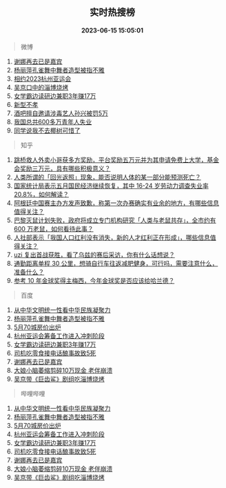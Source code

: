 <div align="center"><h2>实时热搜榜</h2><h4>2023-06-15 15:05:01</h4></div>

> 微博  

1. [谢娜再去已是嘉宾](https://s.weibo.com/weibo?q=%23%E8%B0%A2%E5%A8%9C%E5%86%8D%E5%8E%BB%E5%B7%B2%E6%98%AF%E5%98%89%E5%AE%BE%23&t=31&band_rank=1&Refer=top)<br />
2. [杨丽萍孔雀舞中舞者造型被指不雅](https://s.weibo.com/weibo?q=%23%E6%9D%A8%E4%B8%BD%E8%90%8D%E5%AD%94%E9%9B%80%E8%88%9E%E4%B8%AD%E8%88%9E%E8%80%85%E9%80%A0%E5%9E%8B%E8%A2%AB%E6%8C%87%E4%B8%8D%E9%9B%85%23&t=31&band_rank=2&Refer=top)<br />
3. [相约2023杭州亚运会](https://s.weibo.com/weibo?q=%23%E7%9B%B8%E7%BA%A62023%E6%9D%AD%E5%B7%9E%E4%BA%9A%E8%BF%90%E4%BC%9A%23&t=31&band_rank=3&Refer=top)<br />
4. [吴京口中的淄博烧烤](https://s.weibo.com/weibo?q=%23%E5%90%B4%E4%BA%AC%E5%8F%A3%E4%B8%AD%E7%9A%84%E6%B7%84%E5%8D%9A%E7%83%A7%E7%83%A4%23&t=31&band_rank=4&Refer=top)<br />
5. [女学霸边读研边兼职3年赚17万](https://s.weibo.com/weibo?q=%23%E5%A5%B3%E5%AD%A6%E9%9C%B8%E8%BE%B9%E8%AF%BB%E7%A0%94%E8%BE%B9%E5%85%BC%E8%81%8C3%E5%B9%B4%E8%B5%9A17%E4%B8%87%23&t=31&band_rank=5&Refer=top)<br />
6. [新型不孝](https://s.weibo.com/weibo?q=%E6%96%B0%E5%9E%8B%E4%B8%8D%E5%AD%9D&t=31&band_rank=6&Refer=top)<br />
7. [酒吧擅自邀请涉毒艺人孙兴被罚5万](https://s.weibo.com/weibo?q=%23%E9%85%92%E5%90%A7%E6%93%85%E8%87%AA%E9%82%80%E8%AF%B7%E6%B6%89%E6%AF%92%E8%89%BA%E4%BA%BA%E5%AD%99%E5%85%B4%E8%A2%AB%E7%BD%9A5%E4%B8%87%23&t=31&band_rank=7&Refer=top)<br />
8. [我国总共600多万青年人失业](https://s.weibo.com/weibo?q=%23%E6%88%91%E5%9B%BD%E6%80%BB%E5%85%B1600%E5%A4%9A%E4%B8%87%E9%9D%92%E5%B9%B4%E4%BA%BA%E5%A4%B1%E4%B8%9A%23&t=31&band_rank=8&Refer=top)<br />
9. [同学说我不去椰树可惜了](https://s.weibo.com/weibo?q=%E5%90%8C%E5%AD%A6%E8%AF%B4%E6%88%91%E4%B8%8D%E5%8E%BB%E6%A4%B0%E6%A0%91%E5%8F%AF%E6%83%9C%E4%BA%86&t=31&band_rank=9&Refer=top)<br />

> 知乎  

1. [跳桥救人外卖小哥获多方奖励，平台奖励五万元并为其申请免费上大学，基金会奖励三万元，具有哪些积极意义？](https://www.zhihu.com/question/606578224)<br />
2. [人类所谓的「回光返照」现象，能否说明人体的某一部分能预测死亡？](https://www.zhihu.com/question/604924796)<br />
3. [国家统计局表示五月国民经济继续恢复，其中 16-24 岁劳动力调查失业率 20.8%，如何解读？](https://www.zhihu.com/question/606724950)<br />
4. [阿根廷中国赛主办方发声致歉，称第一次办赛确实有业余的地方，有哪些信息值得关注？](https://www.zhihu.com/question/606707001)<br />
5. [巴黎灭鼠计划失败，政府将成立专门机构研究「人类与老鼠共存」，全市约有 600 万老鼠，如何看待此事？](https://www.zhihu.com/question/606715659)<br />
6. [人社部表示「我国人口红利没有消失，新的人才红利正在形成」，哪些信息值得关注？](https://www.zhihu.com/question/606658603)<br />
7. [uzi 复出首战获胜，看了乌兹的赛后采访，你有什么话想说？](https://www.zhihu.com/question/606679079)<br />
8. [通勤距离单程 30 公里，想骑自行车往返减肥健身，可行吗，需要注意什么，准备什么？](https://www.zhihu.com/question/606231661)<br />
9. [参考 10 年金球奖得主梅西，今年金球奖是否应该给哈兰德？](https://www.zhihu.com/question/606580752)<br />

> 百度  

1. [从中华文明统一性看中华民族凝聚力](https://www.baidu.com/s?wd=%E4%BB%8E%E4%B8%AD%E5%8D%8E%E6%96%87%E6%98%8E%E7%BB%9F%E4%B8%80%E6%80%A7%E7%9C%8B%E4%B8%AD%E5%8D%8E%E6%B0%91%E6%97%8F%E5%87%9D%E8%81%9A%E5%8A%9B&sa=fyb_news&rsv_dl=fyb_news)<br />
2. [杨丽萍孔雀舞中舞者造型被指不雅](https://www.baidu.com/s?wd=%E6%9D%A8%E4%B8%BD%E8%90%8D%E5%AD%94%E9%9B%80%E8%88%9E%E4%B8%AD%E8%88%9E%E8%80%85%E9%80%A0%E5%9E%8B%E8%A2%AB%E6%8C%87%E4%B8%8D%E9%9B%85&sa=fyb_news&rsv_dl=fyb_news)<br />
3. [5月70城房价出炉](https://www.baidu.com/s?wd=5%E6%9C%8870%E5%9F%8E%E6%88%BF%E4%BB%B7%E5%87%BA%E7%82%89&sa=fyb_news&rsv_dl=fyb_news)<br />
4. [杭州亚运会筹备工作进入冲刺阶段](https://www.baidu.com/s?wd=%E6%9D%AD%E5%B7%9E%E4%BA%9A%E8%BF%90%E4%BC%9A%E7%AD%B9%E5%A4%87%E5%B7%A5%E4%BD%9C%E8%BF%9B%E5%85%A5%E5%86%B2%E5%88%BA%E9%98%B6%E6%AE%B5&sa=fyb_news&rsv_dl=fyb_news)<br />
5. [女学霸边读研边兼职3年赚17万](https://www.baidu.com/s?wd=%E5%A5%B3%E5%AD%A6%E9%9C%B8%E8%BE%B9%E8%AF%BB%E7%A0%94%E8%BE%B9%E5%85%BC%E8%81%8C3%E5%B9%B4%E8%B5%9A17%E4%B8%87&sa=fyb_news&rsv_dl=fyb_news)<br />
6. [司机吃零食接电话酿事故致5死](https://www.baidu.com/s?wd=%E5%8F%B8%E6%9C%BA%E5%90%83%E9%9B%B6%E9%A3%9F%E6%8E%A5%E7%94%B5%E8%AF%9D%E9%85%BF%E4%BA%8B%E6%95%85%E8%87%B45%E6%AD%BB&sa=fyb_news&rsv_dl=fyb_news)<br />
7. [谢娜再去已是嘉宾](https://www.baidu.com/s?wd=%E8%B0%A2%E5%A8%9C%E5%86%8D%E5%8E%BB%E5%B7%B2%E6%98%AF%E5%98%89%E5%AE%BE&sa=fyb_news&rsv_dl=fyb_news)<br />
8. [大娘小脑萎缩剪碎10万现金 老伴崩溃](https://www.baidu.com/s?wd=%E5%A4%A7%E5%A8%98%E5%B0%8F%E8%84%91%E8%90%8E%E7%BC%A9%E5%89%AA%E7%A2%8E10%E4%B8%87%E7%8E%B0%E9%87%91+%E8%80%81%E4%BC%B4%E5%B4%A9%E6%BA%83&sa=fyb_news&rsv_dl=fyb_news)<br />
9. [吴京带《巨齿鲨》剧组吃淄博烧烤](https://www.baidu.com/s?wd=%E5%90%B4%E4%BA%AC%E5%B8%A6%E3%80%8A%E5%B7%A8%E9%BD%BF%E9%B2%A8%E3%80%8B%E5%89%A7%E7%BB%84%E5%90%83%E6%B7%84%E5%8D%9A%E7%83%A7%E7%83%A4&sa=fyb_news&rsv_dl=fyb_news)<br />

> 哔哩哔哩  

1. [从中华文明统一性看中华民族凝聚力](https://www.baidu.com/s?wd=%E4%BB%8E%E4%B8%AD%E5%8D%8E%E6%96%87%E6%98%8E%E7%BB%9F%E4%B8%80%E6%80%A7%E7%9C%8B%E4%B8%AD%E5%8D%8E%E6%B0%91%E6%97%8F%E5%87%9D%E8%81%9A%E5%8A%9B&sa=fyb_news&rsv_dl=fyb_news)<br />
2. [杨丽萍孔雀舞中舞者造型被指不雅](https://www.baidu.com/s?wd=%E6%9D%A8%E4%B8%BD%E8%90%8D%E5%AD%94%E9%9B%80%E8%88%9E%E4%B8%AD%E8%88%9E%E8%80%85%E9%80%A0%E5%9E%8B%E8%A2%AB%E6%8C%87%E4%B8%8D%E9%9B%85&sa=fyb_news&rsv_dl=fyb_news)<br />
3. [5月70城房价出炉](https://www.baidu.com/s?wd=5%E6%9C%8870%E5%9F%8E%E6%88%BF%E4%BB%B7%E5%87%BA%E7%82%89&sa=fyb_news&rsv_dl=fyb_news)<br />
4. [杭州亚运会筹备工作进入冲刺阶段](https://www.baidu.com/s?wd=%E6%9D%AD%E5%B7%9E%E4%BA%9A%E8%BF%90%E4%BC%9A%E7%AD%B9%E5%A4%87%E5%B7%A5%E4%BD%9C%E8%BF%9B%E5%85%A5%E5%86%B2%E5%88%BA%E9%98%B6%E6%AE%B5&sa=fyb_news&rsv_dl=fyb_news)<br />
5. [女学霸边读研边兼职3年赚17万](https://www.baidu.com/s?wd=%E5%A5%B3%E5%AD%A6%E9%9C%B8%E8%BE%B9%E8%AF%BB%E7%A0%94%E8%BE%B9%E5%85%BC%E8%81%8C3%E5%B9%B4%E8%B5%9A17%E4%B8%87&sa=fyb_news&rsv_dl=fyb_news)<br />
6. [司机吃零食接电话酿事故致5死](https://www.baidu.com/s?wd=%E5%8F%B8%E6%9C%BA%E5%90%83%E9%9B%B6%E9%A3%9F%E6%8E%A5%E7%94%B5%E8%AF%9D%E9%85%BF%E4%BA%8B%E6%95%85%E8%87%B45%E6%AD%BB&sa=fyb_news&rsv_dl=fyb_news)<br />
7. [谢娜再去已是嘉宾](https://www.baidu.com/s?wd=%E8%B0%A2%E5%A8%9C%E5%86%8D%E5%8E%BB%E5%B7%B2%E6%98%AF%E5%98%89%E5%AE%BE&sa=fyb_news&rsv_dl=fyb_news)<br />
8. [大娘小脑萎缩剪碎10万现金 老伴崩溃](https://www.baidu.com/s?wd=%E5%A4%A7%E5%A8%98%E5%B0%8F%E8%84%91%E8%90%8E%E7%BC%A9%E5%89%AA%E7%A2%8E10%E4%B8%87%E7%8E%B0%E9%87%91+%E8%80%81%E4%BC%B4%E5%B4%A9%E6%BA%83&sa=fyb_news&rsv_dl=fyb_news)<br />
9. [吴京带《巨齿鲨》剧组吃淄博烧烤](https://www.baidu.com/s?wd=%E5%90%B4%E4%BA%AC%E5%B8%A6%E3%80%8A%E5%B7%A8%E9%BD%BF%E9%B2%A8%E3%80%8B%E5%89%A7%E7%BB%84%E5%90%83%E6%B7%84%E5%8D%9A%E7%83%A7%E7%83%A4&sa=fyb_news&rsv_dl=fyb_news)<br />
